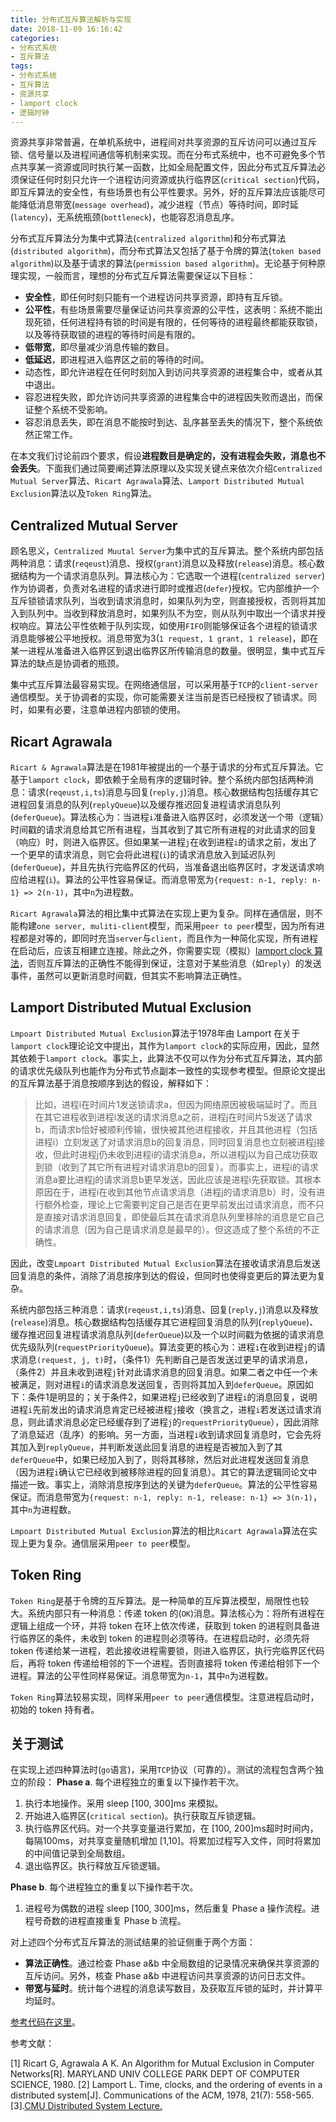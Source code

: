 ```yaml
---
title: 分布式互斥算法解析与实现
date: 2018-11-09 16:16:42
categories:
- 分布式系统
- 互斥算法
tags:
- 分布式系统
- 互斥算法
- 资源共享
- lamport clock
- 逻辑时钟
---
```


资源共享非常普遍，在单机系统中，进程间对共享资源的互斥访问可以通过互斥锁、信号量以及进程间通信等机制来实现。而在分布式系统中，也不可避免多个节点共享某一资源或同时执行某一函数，比如全局配置文件，因此分布式互斥算法必须保证任何时刻只允许一个进程访问资源或执行临界区(`critical section`)代码，即互斥算法的安全性，有些场景也有公平性要求。另外，好的互斥算法应该能尽可能降低消息带宽(`message overhead`)，减少进程（节点）等待时间，即时延(`latency`)，无系统瓶颈(`bottleneck`)，也能容忍消息乱序。

<!-- More-->

分布式互斥算法分为集中式算法(`centralized algorithm`)和分布式算法(`distributed algorithm`)，而分布式算法又包括了基于令牌的算法(`token based algorithm`)以及基于请求的算法(`permission based algorithm`)。无论基于何种原理实现，一般而言，理想的分布式互斥算法需要保证以下目标：
- **安全性**，即任何时刻只能有一个进程访问共享资源，即持有互斥锁。
- **公平性**，有些场景需要尽量保证访问共享资源的公平性，这表明：系统不能出现死锁，任何进程持有锁的时间是有限的，任何等待的进程最终都能获取锁，以及等待获取锁的进程的等待时间是有限的。
- **低带宽**，即尽量减少消息传输的数目。
- **低延迟**，即进程进入临界区之前的等待的时间。
- 动态性，即允许进程在任何时刻加入到访问共享资源的进程集合中，或者从其中退出。
- 容忍进程失败，即允许访问共享资源的进程集合中的进程因失败而退出，而保证整个系统不受影响。
- 容忍消息丢失，即在消息不能按时到达、乱序甚至丢失的情况下，整个系统依然正常工作。

在本文我们讨论前四个要求，假设**进程数目是确定的，没有进程会失败，消息也不会丢失**。下面我们通过简要阐述算法原理以及实现关键点来依次介绍`Centralized Mutual Server`算法、`Ricart Agrawala`算法、`Lamport Distributed Mutual Exclusion`算法以及`Token Ring`算法。

## Centralized Mutual Server

顾名思义，`Centralized Muutal Server`为集中式的互斥算法。整个系统内部包括两种消息：请求(`reqeust`)消息、授权(`grant`)消息以及释放(`release`)消息。核心数据结构为一个请求消息队列。算法核心为：它选取一个进程(`centralized server`)作为协调者，负责对名进程的请求进行即时或推迟(`defer`)授权。它内部维护一个互斥锁锁请求队列，当收到请求消息时，如果队列为空，则直接授权，否则将其加入到队列中。当收到释放消息时，如果列队不为空，则从队列中取出一个请求并授权响应。算法公平性依赖于队列实现，如使用`FIFO`则能够保证各个进程的锁请求消息能够被公平地授权。消息带宽为3(`1 request, 1 grant, 1 release`)，即在某一进程从准备进入临界区到退出临界区所传输消息的数量。很明显，集中式互斥算法的缺点是协调者的瓶颈。

集中式互斥算法最容易实现。在网络通信层，可以采用基于`TCP`的`client-server`通信模型。关于协调者的实现，你可能需要关注当前是否已经授权了锁请求。同时，如果有必要，注意单进程内部锁的使用。

## Ricart Agrawala

`Ricart & Agrawala`算法是在1981年被提出的一个基于请求的分布式互斥算法。它基于`lamport clock`，即依赖于全局有序的逻辑时钟。整个系统内部包括两种消息：请求(`reqeust,i,ts`)消息与回复(`reply,j`)消息。核心数据结构包括缓存其它进程回复消息的队列(`replyQueue`)以及缓存推迟回复进程请求消息队列(`deferQueue`)。算法核心为：当进程`i`准备进入临界区时，必须发送一个带（逻辑）时间戳的请求消息给其它所有进程，当其收到了其它所有进程的对此请求的回复（响应）时，则进入临界区。但如果某一进程`j`在收到进程`i`的请求之前，发出了一个更早的请求消息，则它会将此进程(`i`)的请求消息放入到延迟队列(`deferQueue`)，并且先执行完临界区的代码，当准备退出临界区时，才发送请求响应给进程(`i`)。算法的公平性容易保证。而消息带宽为`{request: n-1, reply: n-1} => 2(n-1)`，其中`n`为进程数。

`Ricart Agrawala`算法的相比集中式算法在实现上更为复杂。同样在通信层，则不能构建`one server, muliti-client`模型，而采用`peer to peer`模型，因为所有进程都是对等的，即同时充当`server`与`client`，而且作为一种简化实现，所有进程在启动后，应该互相建立连接。除此之外，你需要实现（模拟）[lamport clock 算法](https://qqzeng.top/2018/11/05/%E5%88%86%E5%B8%83%E5%BC%8F%E7%B3%BB%E7%BB%9F%E6%97%B6%E9%97%B4%E3%80%81%E6%97%B6%E9%92%9F%E4%B8%8E%E4%BA%8B%E4%BB%B6%E9%A1%BA%E5%BA%8F/)，否则互斥算法的正确性不能得到保证，注意对于某些消息（如`reply`）的发送事件，虽然可以更新消息时间戳，但其实不影响算法正确性。

## Lamport Distributed Mutual Exclusion

`Lmpoart Distributed Mutual Exclusion`算法于1978年由 Lamport 在关于`lamport clock`理论论文中提出，其作为`lamport clock`的实际应用，因此，显然其依赖于`lamport clock`。事实上，此算法不仅可以作为分布式互斥算法，其内部的请求优先级队列也能作为分布式节点副本一致性的实现参考模型。但原论文提出的互斥算法基于消息按顺序到达的假设，解释如下：

> 比如，进程i在时间片1发送锁请求a，但因为网络原因被极端延时了。而且在其它进程收到进程i发送的请求消息a之前，进程j在时间片5发送了请求b，而请求b恰好被顺利传输，很快被其他进程接收，并且其他进程（包括进程i）立刻发送了对请求消息b的回复消息，同时回复消息也立刻被进程j接收，但此时进程j仍未收到进程i的请求消息a，所以进程j以为自己成功获取到锁（收到了其它所有进程对请求消息b的回复）。而事实上，进程i的请求消息a要比进程j的请求消息b更早发送，因此应该是进程i先获取锁。其根本原因在于，进程i在收到其他节点请求消息（进程j的请求消息b）时，没有进行额外检查，理论上它需要判定自己是否在更早前发出过请求消息，而不只是直接对请求消息回复，即使最后其在请求消息队列里移除的消息是它自己的请求消息（因为自己是请求消息是最早的）。但这造成了整个系统的不正确性。

因此，改变`Lmpoart Distributed Mutual Exclusion`算法在接收请求消息后发送回复消息的条件，消除了消息按序到达的假设，但同时也使得变更后的算法更为复杂。

系统内部包括三种消息：请求(`reqeust,i,ts`)消息、回复(`reply,j`)消息以及释放(`release`)消息。核心数据结构包括缓存其它进程回复消息的队列(`replyQueue`)、缓存推迟回复进程请求消息队列(`deferQueue`)以及一个以时间戳为依据的请求消息优先级队列(`requestPriorityQueue`)。算法变更的核心为：进程`i`在收到进程`j`的请求消息`(request, j, t)`时，（条件1）先判断自己是否发送过更早的请求消息，（条件2）并且未收到进程`j`针对此请求消息的回复消息。如果二者之中任一个未被满足，则对进程`i`的请求消息发送回复，否则将其加入到`deferQueue`。原因如下：条件1是明显的；关于条件2，如果进程`j`已经收到了进程`i`的消息回复，说明进程`i`先前发出的请求消息肯定已经被进程`j`接收（换言之，进程`i`若发送过请求消息，则此请求消息必定已经缓存到了进程`j`的`requestPriorityQueue`），因此消除了消息延迟（乱序）的影响。另一方面，当进程`i`收到请求回复消息时，它会先将其加入到`replyQueue`，并判断发送此回复消息的进程是否被加入到了其`deferQueue`中，如果已经加入到了，则将其移除，然后对此进程发送回复消息（因为进程`i`确认它已经收到被移除进程的回复消息）。其它的算法逻辑同论文中描述一致。事实上，消除消息按序到达的关键为`deferQueue`。算法的公平性容易保证。而消息带宽为`{request: n-1, reply: n-1, release: n-1} => 3(n-1)`，其中`n`为进程数。

`Lmpoart Distributed Mutual Exclusion`算法的相比`Ricart Agrawala`算法在实现上更为复杂。通信层采用`peer to peer`模型。

## Token Ring

`Token Ring`是基于令牌的互斥算法。是一种简单的互斥算法模型，局限性也较大。系统内部只有一种消息：传递 token 的(`OK`)消息。算法核心为：将所有进程在逻辑上组成一个环，并将 token 在环上依次传递，获取到 token 的进程则具备进行临界区的条件，未收到 token 的进程则必须等待。在进程启动时，必须先将 token 传递给某一进程，若此接收进程需要锁，则进入临界区，执行完临界区代码后，再将 token 传递给相邻的下一个进程。否则直接将 token 传递给相邻下一个进程。算法的公平性同样易保证。消息带宽为`n-1`，其中`n`为进程数。

`Token Ring`算法较易实现，同样采用`peer to peer`通信模型。注意进程启动时，初始的 token 持有者。

## 关于测试

在实现上述四种算法时(`go`语言)，采用`TCP`协议（可靠的）。测试的流程包含两个独立的阶段：
**Phase a**. 每个进程独立的重复以下操作若干次。
1. 执行本地操作。采用 sleep [100, 300]ms 来模拟。
2. 开始进入临界区(`critical section`)。执行获取互斥锁逻辑。
3. 执行临界区代码。对一个共享变量进行累加，在 [100, 200]ms超时时间内，每隔100ms，对共享变量随机增加 [1,10]。将累加过程写入文件，同时将累加的中间值记录到全局数组。
4. 退出临界区。执行释放互斥锁逻辑。

**Phase b**. 每个进程独立的重复以下操作若干次。
1. 进程号为偶数的进程 sleep [100, 300]ms，然后重复 Phase a 操作流程。进程号奇数的进程直接重复 Phase b 流程。

对上述四个分布式互斥算法的测试结果的验证侧重于两个方面：
- **算法正确性**。通过检查 Phase a&b 中全局数组的记录情况来确保共享资源的互斥访问。另外，核查 Phase a&b 中进程访问共享资源的访问日志文件。
- **带宽与延时**。统计每个进程的消息读写数目，及获取互斥锁的延时，并计算平均延时。

[参考代码在这里](https://github.com/qqzeng/distributed-mutual-exclusion)。






参考文献：

[1] Ricart G, Agrawala A K. An Algorithm for Mutual Exclusion in Computer Networks[R]. MARYLAND UNIV COLLEGE PARK DEPT OF COMPUTER SCIENCE, 1980.
[2] Lamport L. Time, clocks, and the ordering of events in a distributed system[J]. Communications of the ACM, 1978, 21(7): 558-565.
[3].[CMU Distributed System Lecture.](https://www.cs.cmu.edu/~dga/15-440/S14/)

